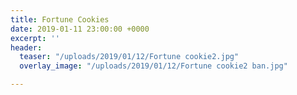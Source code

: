 ```yaml
---
title: Fortune Cookies
date: 2019-01-11 23:00:00 +0000
excerpt: ''
header:
  teaser: "/uploads/2019/01/12/Fortune cookie2.jpg"
  overlay_image: "/uploads/2019/01/12/Fortune cookie2 ban.jpg"

---
```

